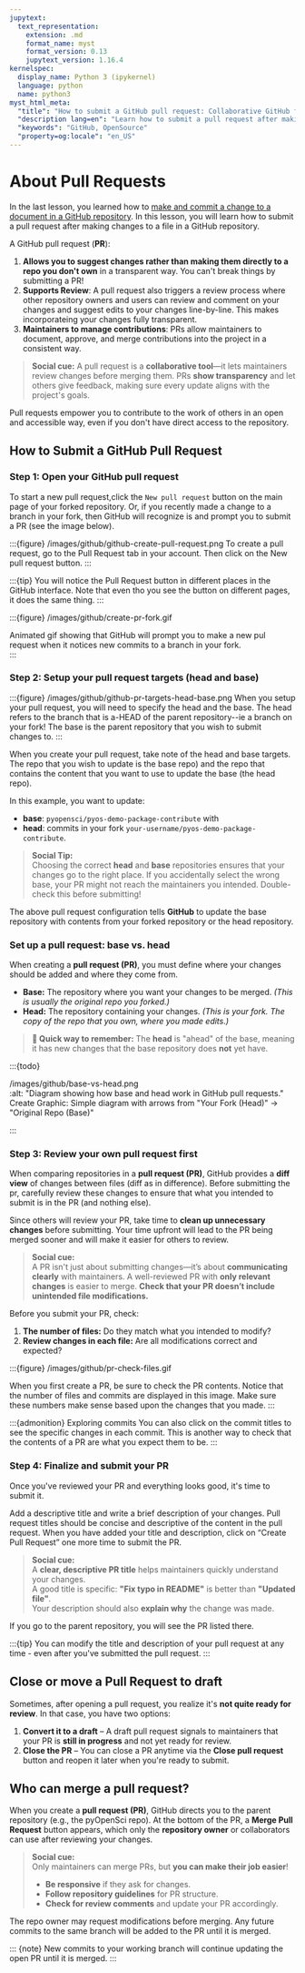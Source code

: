 ```yaml
---
jupytext:
  text_representation:
    extension: .md
    format_name: myst
    format_version: 0.13
    jupytext_version: 1.16.4
kernelspec:
  display_name: Python 3 (ipykernel)
  language: python
  name: python3
myst_html_meta:
  "title": "How to submit a GitHub pull request: Collaborative GitHub for beginners"
  "description lang=en": "Learn how to submit a pull request after making changes to a file in a GitHub repository"
  "keywords": "GitHub, OpenSource"
  "property=og:locale": "en_US"
---
```


# About Pull Requests

In the last lesson, you learned how to [make and commit a change to a document in a GitHub repository](edit-commit-files).
In this lesson, you will learn how to submit a pull request after making changes to a file in a GitHub repository.  

A GitHub pull request (**PR**):

1. **Allows you to suggest changes rather than making them directly to a repo you don't own** in a transparent way. You can't break things by submitting a PR!
1. **Supports Review**: A pull request also triggers a review process where other repository owners and users can review and comment on your changes and suggest edits to your changes line-by-line. This makes incorporateing your changes fully transparent.
1. **Maintainers to manage contributions**: PRs allow maintainers to document, approve, and merge contributions into the project in a consistent way.

> **<i class="fa-solid fa-handshake-angle" style="color: #81c0aa;"></i> Social cue:** 
> A pull request is a **collaborative tool**—it lets maintainers review changes 
> before merging them. PRs **show transparency** and let others give feedback, 
> making sure every update aligns with the project's goals.   

Pull requests empower you to contribute to the work of others in an open and accessible way, even if you don't have direct access to the repository.

## How to Submit a GitHub Pull Request

### Step 1: Open your GitHub pull request

To start a new pull request,click the <kbd>`New pull request`</kbd> button on the main page of your forked repository. Or, if you recently made a change to a branch in your fork, then GitHub will recognize is and prompt you to submit a PR (see the image below).

:::{figure} /images/github/github-create-pull-request.png
To create a pull request, go to the Pull Request tab in your account. Then click on the New pull request button.
:::

:::{tip}
You will notice the Pull Request button in different places in the GitHub interface. Note that even tho you see the button on different pages, it does the same thing.
:::

:::{figure} /images/github/create-pr-fork.gif

Animated gif showing that GitHub will prompt you to make a new pul request when it notices new commits to a branch in your fork.  
:::

### Step 2: Setup your pull request targets (head and base)

:::{figure} /images/github/github-pr-targets-head-base.png
When you setup your pull request, you will need to specify the head and the base. The head refers to the branch that is a-HEAD of the parent repository--ie a branch on your fork! The base is the parent repository that you wish to submit changes to.
:::

When you create your pull request, take note of the head and base targets.
The repo that you wish to update is the base repo) and the
repo that contains the content that you want to use to update the base
(the head repo).

In this example, you want to update:

* **base**: `pyopensci/pyos-demo-package-contribute` with
* **head**: commits in your fork `your-username/pyos-demo-package-contribute`.


> **<i class="fa-solid fa-code-branch" style="color: #81c0aa;"></i> Social Tip:**  
> Choosing the correct **head** and **base** repositories ensures that your changes 
> go to the right place. If you accidentally select the wrong base, your PR might not 
> reach the maintainers you intended. Double-check this before submitting!  

The above pull request configuration tells **GitHub** to update the base repository with contents from your forked repository or the head repository.


### Set up a pull request: base vs. head

When creating a **pull request (PR)**, you must define where your changes should be added and where they come from.  

- **<i class="fa-solid fa-database" style="color: #81c0aa;"></i> Base:** The repository where you want your changes to be merged. *(This is usually the original repo you forked.)*  
- **<i class="fa-solid fa-code-branch" style="color: #81c0aa;"></i> Head:** The repository containing your changes. *(This is your fork. The copy of the repo that you own, where you made edits.)*  

> **🔹 Quick way to remember:** The **head** is "ahead" of the base, meaning it has new changes that the base repository does **not** yet have.  

:::{todo}
 
/images/github/base-vs-head.png  
:alt: "Diagram showing how base and head work in GitHub pull requests."  
Create Graphic: Simple diagram with arrows from "Your Fork (Head)" → "Original Repo (Base)"  

:::

### Step 3: Review your own pull request first

When comparing repositories in a **pull request (PR)**, GitHub provides a **diff view** of changes between files (diff as in difference). Before submitting the pr, carefully review these changes to ensure that what you intended to submit is in the PR (and nothing else).

Since others will review your PR, take time to **clean up unnecessary changes** before submitting. Your time upfront will lead to the PR being merged sooner and will make it easier for others to review.  

> **<i class="fa-solid fa-magnifying-glass" style="color: #81c0aa;"></i> Social cue:**  
> A PR isn't just about submitting changes—it’s about **communicating clearly** with 
> maintainers. A well-reviewed PR with **only relevant changes** is easier to merge. 
> **Check that your PR doesn’t include unintended file modifications.**  

Before you submit your PR, check:

1. **The number of files:** Do they match what you intended to modify?
2. **Review changes in each file:** Are all modifications correct and expected?

:::{figure} /images/github/pr-check-files.gif

When you first create a PR, be sure to check the PR contents. Notice that the number of files and commits are displayed in this image. Make sure these numbers make sense based upon the changes that you made.
:::

:::{admonition} <i class="fa fa-star"></i> Exploring commits
You can also click on the commit titles to see the specific changes in each commit. This is another way to check that the contents of a PR are what you expect them to be.
:::

### Step 4: Finalize and submit your PR

Once you've reviewed your PR and everything looks good, it's time to submit it.

Add a descriptive title and write a brief description of your changes. Pull request titles should be concise and descriptive of the content in the pull request. When you have added your
title and description, click on “Create Pull Request” one more time to submit the PR.

> **<i class="fa-solid fa-pen-to-square" style="color: #81c0aa;"></i> Social cue:**  
> A **clear, descriptive PR title** helps maintainers quickly understand your changes.  
> A good title is specific: **"Fix typo in README"** is better than **"Updated file"**.  
> Your description should also **explain why** the change was made.   

If you go to the parent repository, you will see the PR listed there.

:::{tip}
You can modify the title and description of your pull request at any time - even after you've submitted the pull request.
:::

## Close or move a Pull Request to draft

Sometimes, after opening a pull request, you realize it's **not quite ready for review**. In that case, you have two options:  

1. **<i class="fa-solid fa-file-pen" style="color: #81c0aa;"></i> Convert it to a draft** – A draft pull request signals to maintainers that your PR is **still in progress** and not yet ready for review.  
2. **<i class="fa-solid fa-xmark" style="color: #81c0aa;"></i> Close the PR** – You can close a PR anytime via the **Close pull request** button and reopen it later when you're ready to submit.  

## Who can merge a pull request?

When you create a **pull request (PR)**, GitHub directs you to the parent repository (e.g., the pyOpenSci repo). At the bottom of the PR, a **Merge Pull Request** button appears, which only the **repository owner** or collaborators can use after reviewing your changes.

> **<i class="fa-solid fa-user-shield" style="color: #81c0aa;"></i> Social cue:**  
> Only maintainers can merge PRs, but **you can make their job easier**!  
> - **Be responsive** if they ask for changes.  
> - **Follow repository guidelines** for PR structure.  
> - **Check for review comments** and update your PR accordingly.   

The repo owner may request modifications before merging. Any future commits to the same branch will be added to the PR until it is merged.

::: {note}
<i class="fa-solid fa-wand-sparkles"></i> New commits to your working branch will continue updating the open PR until it is merged.
:::
